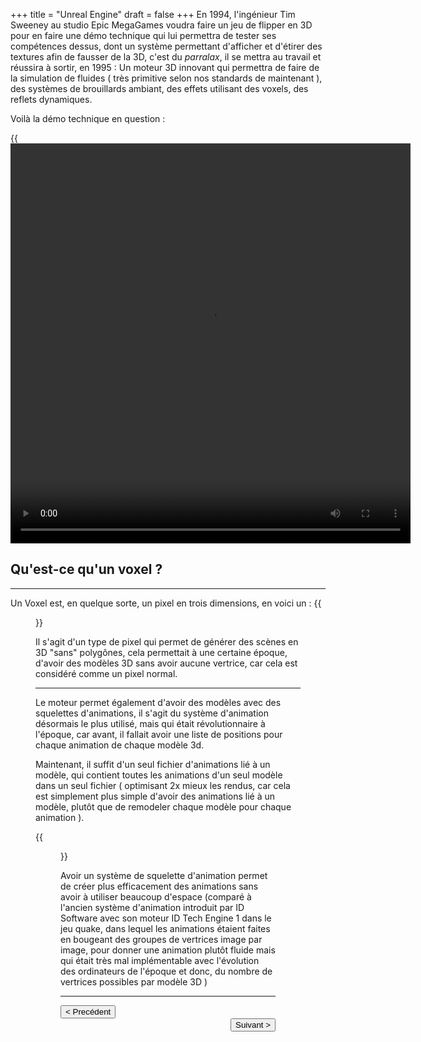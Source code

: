 +++
title = "Unreal Engine"
draft = false
+++
En 1994, l'ingénieur Tim Sweeney au studio Epic MegaGames voudra faire un jeu de 
flipper en 3D pour en faire une démo technique qui lui permettra de tester ses
compétences dessus, dont un système permettant d'afficher et d'étirer des
textures afin de fausser de la 3D, c'est du _*parralax*_, il se mettra au
travail et réussira à sortir, en 1995 : Un moteur 3D innovant qui permettra de
faire de la simulation de fluides ( très primitive selon nos standards de
maintenant ), des systèmes de brouillards ambiant, des effets utilisant des
voxels, des reflets dynamiques.

Voilà la démo technique en question :

{{<video src="https://vhascoet-pro.github.io/portfolio.github.io/vids/UE1_flyby_intro.mp4" height="640" width="640">}}

## Qu'est-ce qu'un voxel ?
***

Un Voxel est, en quelque sorte, un pixel en trois dimensions, en voici un :
{{<figure src="https://vhascoet-pro.github.io/portfolio.github.io/pics/voxel_example.webp" alt="Exemple de Voxel" position="center" style="border-radius: 8px;" caption="Voici un voxel" captionPosition="right" captionStyle="color: black;" >}}

Il s'agit d'un type de pixel qui permet de générer des scènes en 3D "sans"
polygônes, cela permettait à une certaine époque, d'avoir des modèles 3D sans
avoir aucune vertrice, car cela est considéré comme un pixel normal.
***
Le moteur permet également d'avoir des modèles avec des squelettes d'animations,
il s'agit du système d'animation désormais le plus utilisé, mais qui était
révolutionnaire à l'époque, car avant, il fallait avoir une liste de positions
pour chaque animation de chaque modèle 3d.

Maintenant, il suffit d'un seul fichier d'animations lié à un modèle,
qui contient toutes les animations d'un seul modèle dans un seul fichier 
( optimisant 2x mieux les rendus, car cela est simplement plus simple d'avoir
des animations lié à un modèle, plutôt que de remodeler chaque modèle pour
chaque animation ).

{{<figure src="https://vhascoet-pro.github.io/portfolio.github.io/pics/skeleton_bodies.webp" alt="Exemple de Voxel" position="center" style="border-radius: 8px;" caption="Voici un squelette sur Unreal" captionPosition="right" captionStyle="color: black;" >}}

Avoir un système de squelette d'animation permet de créer plus efficacement des
animations sans avoir à utiliser beaucoup d'espace (comparé à l'ancien système
d'animation introduit par ID Software avec son moteur ID Tech Engine 1 dans le
jeu quake, dans lequel les animations étaient faites en bougeant des groupes de
vertrices image par image, pour donner une animation plutôt fluide mais qui
était très mal implémentable avec l'évolution des ordinateurs de l'époque et
donc, du nombre de vertrices possibles par modèle 3D )
***
<div align="left"><button onclick="window.location.href='https://vhascoet-pro.github.io/portfolio.github.io/veille/veille_p3';">< Precédent</button></div> 
<div align="right"><button onclick="window.location.href='https://vhascoet-pro.github.io/portfolio.github.io/veille/veille_p5';">Suivant ></button></div>
